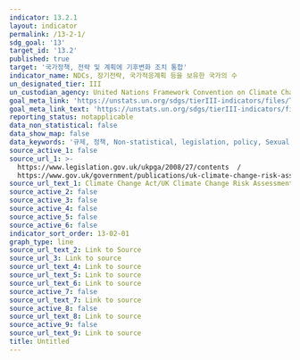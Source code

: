 ```yaml
---
indicator: 13.2.1
layout: indicator
permalink: /13-2-1/
sdg_goal: '13'
target_id: '13.2'
published: true
target: '국가정책, 전략 및 계획에 기후변화 조치 통합'
indicator_name: NDCs, 장기전략, 국가적응계획 등을 보유한 국가의 수
un_designated_tier: III
un_custodian_agency: United Nations Framework Convention on Climate Change (UNFCCC)
goal_meta_link: 'https://unstats.un.org/sdgs/tierIII-indicators/files/Tier3-13-02-01.pdf'
goal_meta_link_text: 'https://unstats.un.org/sdgs/tierIII-indicators/files/Tier3-13-02-01.pdf'
reporting_status: notapplicable
data_non_statistical: false
data_show_map: false
data_keywords: '규제, 정책, Non-statistical, legislation, policy, Sexual Health, Education'
source_active_1: false
source_url_1: >-
  https://www.legislation.gov.uk/ukpga/2008/27/contents  / 
  https://www.gov.uk/government/publications/uk-climate-change-risk-assessment-2017
source_url_text_1: Climate Change Act/UK Climate Change Risk Assessment 2017
source_active_2: false
source_active_3: false
source_active_4: false
source_active_5: false
source_active_6: false
indicator_sort_order: 13-02-01
graph_type: line
source_url_text_2: Link to Source
source_url_3: Link to source
source_url_text_4: Link to source
source_url_text_5: Link to source
source_url_text_6: Link to source
source_active_7: false
source_url_text_7: Link to source
source_active_8: false
source_url_text_8: Link to source
source_active_9: false
source_url_text_9: Link to source
title: Untitled
---
```

